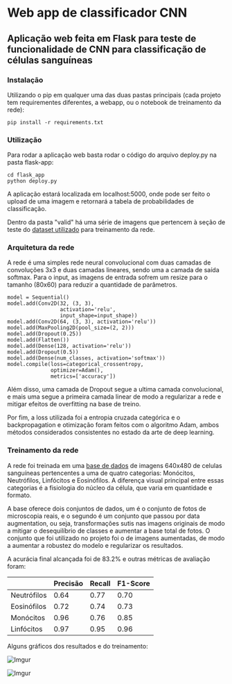 
# Web app de classificador CNN
## Aplicação web feita em Flask para teste de funcionalidade de CNN para classificação de células sanguíneas

### Instalação
Utilizando o pip em qualquer uma das duas pastas principais (cada projeto tem requirementes diferentes, a webapp, ou o notebook de treinamento da rede):

```pip install -r requirements.txt``` 

### Utilização
Para rodar a aplicação web basta rodar o código do arquivo deploy.py na pasta flask-app:

```
cd flask_app
python deploy.py
```

A aplicação estará localizada em localhost:5000, onde pode ser feito o upload de uma imagem e retornará a tabela de probabilidades de classificação.

Dentro da pasta "valid" há uma série de imagens que pertencem à seção de teste do [dataset utilizado](https://www.kaggle.com/paultimothymooney/blood-cells) para treinamento da rede.

### Arquitetura da rede
A rede é uma simples rede neural convolucional com duas camadas de convoluções 3x3 e duas camadas lineares, sendo uma a camada de saída softmax. Para o input, as imagens de entrada sofrem um resize para o tamanho (80x60) para reduzir a quantidade de parâmetros. 

```
model = Sequential()
model.add(Conv2D(32, (3, 3),
                 activation='relu',
                 input_shape=input_shape))
model.add(Conv2D(64, (3, 3), activation='relu'))
model.add(MaxPooling2D(pool_size=(2, 2)))
model.add(Dropout(0.25))
model.add(Flatten())
model.add(Dense(128, activation='relu'))
model.add(Dropout(0.5))
model.add(Dense(num_classes, activation='softmax'))
model.compile(loss=categorical_crossentropy,
              optimizer=Adam(),
              metrics=['accuracy']) 
```

Além disso, uma camada de Dropout segue a ultima camada convolucional, e mais uma segue a primeira camada linear de modo a regularizar a rede e mitigar efeitos de overfitting na base de treino.

Por fim, a loss utilizada foi a entropia cruzada categórica e o backpropagation e otimização foram feitos com o algoritmo Adam, ambos métodos considerados consistentes no estado da arte de deep learning.

### Treinamento da rede
A rede foi treinada em uma [base de dados](https://www.kaggle.com/paultimothymooney/blood-cells) de imagens 640x480 de celulas sanguíneas pertencentes a uma de quatro categorias: Monócitos, Neutrófilos, Linfócitos e Eosinófilos. A diferença visual principal entre essas categorias é a fisiologia do núcleo da célula, que varia em quantidade e formato.

A base oferece dois conjuntos de dados, um é o conjunto de fotos de microscopia reais, e o segundo é um conjunto que passou por data augmentation, ou seja, transformações sutis nas imagens originais de modo a mitigar o desequilíbrio de classes e aumentar a base total de fotos. O conjunto que foi utilizado no projeto foi o de imagens aumentadas, de modo a aumentar a robustez do modelo e regularizar os resultados.

A acurácia final alcançada foi de 83.2% e outras métricas de avaliação foram:

|| Precisão  | Recall | F1-Score |
|---|-------|------|------|
|Neutrófilos| 0.64  | 0.77 | 0.70 |
|Eosinófilos| 0.72  | 0.74 | 0.73 |
|Monócitos| 0.96  | 0.76 | 0.85 |
|Linfócitos| 0.97  | 0.95 | 0.96 |

Alguns gráficos dos resultados e do treinamento:

![Imgur](https://i.imgur.com/VDngu5B.png)

![Imgur](https://i.imgur.com/oFTwSgI.png)
